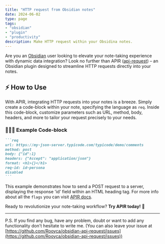 ```yaml
---
title: "HTTP request from Obsidian notes"
date: 2024-06-02
type: page
tags: 
- "obsidian"
- "plugin"
- "productivity"
description: Make HTTP request within your Obsidina notes.
---
```


Are you an [Obsidian](https://obsidian.md/) user looking to elevate your note-taking experience with dynamic data integration? Look no further than APIR ([api-request](https://rooyca.github.io/obsidian-api-request/)) – an Obsidian plugin designed to streamline HTTP requests directly into your notes.


## ⚡ How to Use

With APIR, integrating HTTP requests into your notes is a breeze. Simply create a code-block within your note, specifying the language as `req`. Inside this code-block, customize parameters such as URL, method, body, headers, and more to tailor your request precisely to your needs.

### 👨🏻‍💻 Example Code-block

~~~markdown
```req
url: https://my-json-server.typicode.com/typicode/demo/comments
method: post
body: {"id":1}
headers: {"Accept": "application/json"}
format: <h1>{}</h1>
req-id: id-persona
disabled
```
~~~

This example demonstrates how to send a POST request to a server, displaying the response 'id' field within an HTML heading tag. For more info about all the `flags` you can visit [APIR docs](https://rooyca.github.io/obsidian-api-request/).

Ready to revolutionize your note-taking workflow? **Try APIR today!** 🌟

---

P.S. If you find any bug, have any problem, doubt or want to add any functionality don't hesitate to write me. (You can also leave your issue at [https://github.com/Rooyca/obsidian-api-request/issues](https://github.com/Rooyca/obsidian-api-request/issues))